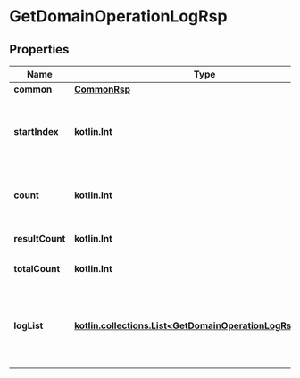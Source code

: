 
# GetDomainOperationLogRsp

## Properties
Name | Type | Description | Notes
------------ | ------------- | ------------- | -------------
**common** | [**CommonRsp**](CommonRsp.md) |  |  [optional]
**startIndex** | **kotlin.Int** | 開始インデックス（リクエストパラメータと同じ） |  [optional]
**count** | **kotlin.Int** | 要求件数（リクエストパラメータと同じ） |  [optional]
**resultCount** | **kotlin.Int** | 今回取得件数 |  [optional]
**totalCount** | **kotlin.Int** | 検索結果総数 |  [optional]
**logList** | [**kotlin.collections.List&lt;GetDomainOperationLogRspLogList&gt;**](GetDomainOperationLogRspLogList.md) | ログリスト&lt;br&gt; ログが存在しない場合は、空のリストを返す。 |  [optional]



